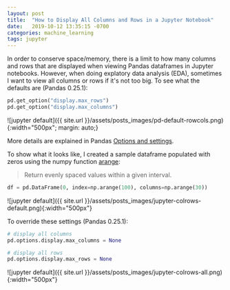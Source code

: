 ```yaml
---
layout: post
title:  "How to Display All Columns and Rows in a Jupyter Notebook"
date:   2019-10-12 13:35:15 -0700
categories: machine_learning
tags: jupyter
---
```


In order to conserve space/memory, there is a limit to how many columns and rows that are displayed when viewing Pandas dataframes in Jupyter notebooks. However, when doing explatory data analysis (EDA), sometimes I want to view all columns or rows if it's not too big. To see what the defaults are (Pandas 0.25.1):

```python
pd.get_option("display.max_rows")
pd.get_option("display.max_columns")
```
![jupyter default]({{ site.url }}/assets/posts_images/pd-default-rowcols.png){:width="500px"; margin: auto;}

More details are explained in Pandas [Options and settings](https://pandas.pydata.org/pandas-docs/stable/user_guide/options.html).

To show what it looks like, I created a sample dataframe populated with zeros using the numpy function [arange](https://docs.scipy.org/doc/numpy/reference/generated/numpy.arange.html):
> Return evenly spaced values within a given interval.

```python
df = pd.DataFrame(0, index=np.arange(100), columns=np.arange(30))
```

![jupyter default]({{ site.url }}/assets/posts_images/jupyter-colrows-default.png){:width="500px"}

To override these settings (Pandas 0.25.1):

```python
# display all columns
pd.options.display.max_columns = None

# display all rows
pd.options.display.max_rows = None
```

![jupyter default]({{ site.url }}/assets/posts_images/jupyter-colrows-all.png){:width="500px"}